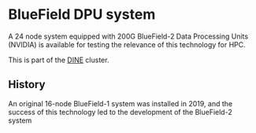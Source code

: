 # BlueField DPU system

A 24 node system equipped with 200G BlueField-2 Data Processing Units (NVIDIA) is available for testing the relevance of this technology for HPC.

This is part of the [DINE](dine.md) cluster.

## History

An original 16-node BlueField-1 system was installed in 2019, and the success of this technology led to the development of the BlueField-2 system
